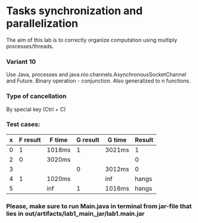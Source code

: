 # Tasks synchronization and parallelization #


The aim of this lab is to correctly organize computation using multiply processes/threads. 


### Variant 10 ###

Use Java, processes and java.nio.channels.AsynchronousSocketChannel and Future<T>. 
Binary operation - conjunction. 
Also generalized to n functions.

### Type of cancellation ###
By special key (Ctrl + C)


### Test cases: ###
|x  |F result  |F time  |G result   |G time   |Result  |
|---|---|---|---|---|---|
|0   |1   |1018ms   |1   |3021ms   |1|
|2   |0   |3020ms   |   |   |0|
|3   |   |   |0  |3012ms   |0|
|4   |1   |1020ms   |  |inf   |hangs|
|5   |   |inf   |1  |1016ms   |hangs|




### Please, make sure to run Main.java in terminal from jar-file that lies in out/artifacts/lab1_main_jar/lab1.main.jar ###
